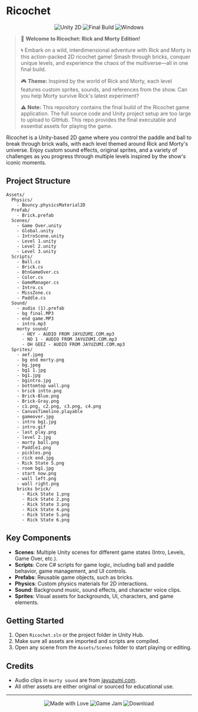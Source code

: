 # Ricochet

<p align="center">
  <img src="https://img.shields.io/badge/Unity-2D-blue?logo=unity" alt="Unity 2D" />
  <img src="https://img.shields.io/badge/Status-Final%20Build-brightgreen" alt="Final Build" />
  <img src="https://img.shields.io/badge/Platform-Windows-lightgrey?logo=windows" alt="Windows" />
</p>

> 🚀 **Welcome to Ricochet: Rick and Morty Edition!**
>
> 🌀 Embark on a wild, interdimensional adventure with Rick and Morty in this action-packed 2D ricochet game! Smash through bricks, conquer unique levels, and experience the chaos of the multiverse—all in one final build.
>
> 🎮 **Theme:** Inspired by the world of Rick and Morty, each level features custom sprites, sounds, and references from the show. Can you help Morty survive Rick's latest experiment?
>
> ⚠️ **Note:** This repository contains the final build of the Ricochet game application. The full source code and Unity project setup are too large to upload to GitHub. This repo provides the final executable and essential assets for playing the game.

Ricochet is a Unity-based 2D game where you control the paddle and ball to break through brick walls, with each level themed around Rick and Morty's universe. Enjoy custom sound effects, original sprites, and a variety of challenges as you progress through multiple levels inspired by the show's iconic moments.

## Project Structure

```
Assets/
  Physics/
    - Bouncy.physicsMaterial2D
  Prefab/
    - Brick.prefab
  Scenes/
    - Game Over.unity
    - Global.unity
    - IntroScene.unity
    - Level 1.unity
    - Level 2.unity
    - Level 3.unity
  Scripts/
    - Ball.cs
    - Brick.cs
    - BtnGameOver.cs
    - Color.cs
    - GameManager.cs
    - Intro.cs
    - MissZone.cs
    - Paddle.cs
  Sound/
    - audio (1).prefab
    - bg final.MP3
    - end game.MP3
    - intro.mp3
    morty sound/
      - HEY - AUDIO FROM JAYUZUMI.COM.mp3
      - NO 1 - AUDIO FROM JAYUZUMI.COM.mp3
      - OH GEEZ - AUDIO FROM JAYUZUMI.COM.mp3
  Sprites/
    - aef.jpeg
    - bg end morty.png
    - bg.jpeg
    - bg1 1.jpg
    - bg1.jpg
    - bgintro.jpg
    - bottomtop wall.png
    - brick intto.png
    - Brick-Blue.png
    - Brick-Gray.png
    - c1.png, c2.png, c3.png, c4.png
    - CanvasTimeline.playable
    - gameover.jpg
    - intro bg1.jpg
    - intro.gif
    - last play.png
    - level 2.jpg
    - morty ball.png
    - Paddle1.png
    - pickles.png
    - rick end.jpg
    - Rick State 5.png
    - room bg1.jpg
    - start now.png
    - wall left.png
    - wall right.png
    bricks brick/
      - Rick State 1.png
      - Rick State 2.png
      - Rick State 3.png
      - Rick State 4.png
      - Rick State 5.png
      - Rick State 6.png
```

## Key Components

- **Scenes**: Multiple Unity scenes for different game states (Intro, Levels, Game Over, etc.).
- **Scripts**: Core C# scripts for game logic, including ball and paddle behavior, game management, and UI controls.
- **Prefabs**: Reusable game objects, such as bricks.
- **Physics**: Custom physics materials for 2D interactions.
- **Sound**: Background music, sound effects, and character voice clips.
- **Sprites**: Visual assets for backgrounds, UI, characters, and game elements.

## Getting Started

1. Open `Ricochet.sln` or the project folder in Unity Hub.
2. Make sure all assets are imported and scripts are compiled.
3. Open any scene from the `Assets/Scenes` folder to start playing or editing.

## Credits

- Audio clips in `morty sound` are from [jayuzumi.com](https://jayuzumi.com).
- All other assets are either original or sourced for educational use.

---

<p align="center">
  <img src="https://img.shields.io/badge/Made%20with-Love-red" alt="Made with Love" />
  <img src="https://img.shields.io/badge/Game%20Jam-Project-orange" alt="Game Jam" />
  <img src="https://img.shields.io/badge/Play%20Now-Download-blue" alt="Download" />
</p>
